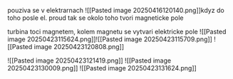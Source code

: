 pouziva se v elektrarnach
![[Pasted image 20250416120140.png]]kdyz do toho posle el. proud tak se okolo toho tvori magneticke pole

turbina toci magnetem, kolem magnetu se vytvari elektricke pole
![[Pasted image 20250423115624.png]]![[Pasted image 20250423115709.png]]
![[Pasted image 20250423120808.png]]

![[Pasted image 20250423121419.png]]
![[Pasted image 20250423130009.png]]
![[Pasted image 20250423131624.png]]

